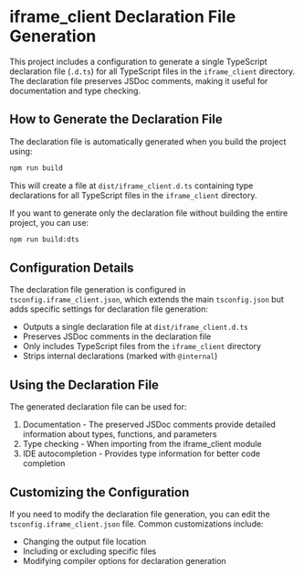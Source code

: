 # iframe_client Declaration File Generation

This project includes a configuration to generate a single TypeScript declaration file (`.d.ts`) for all TypeScript files in the `iframe_client` directory. The declaration file preserves JSDoc comments, making it useful for documentation and type checking.

## How to Generate the Declaration File

The declaration file is automatically generated when you build the project using:

```bash
npm run build
```

This will create a file at `dist/iframe_client.d.ts` containing type declarations for all TypeScript files in the `iframe_client` directory.

If you want to generate only the declaration file without building the entire project, you can use:

```bash
npm run build:dts
```

## Configuration Details

The declaration file generation is configured in `tsconfig.iframe_client.json`, which extends the main `tsconfig.json` but adds specific settings for declaration file generation:

- Outputs a single declaration file at `dist/iframe_client.d.ts`
- Preserves JSDoc comments in the declaration file
- Only includes TypeScript files from the `iframe_client` directory
- Strips internal declarations (marked with `@internal`)

## Using the Declaration File

The generated declaration file can be used for:

1. Documentation - The preserved JSDoc comments provide detailed information about types, functions, and parameters
2. Type checking - When importing from the iframe_client module
3. IDE autocompletion - Provides type information for better code completion

## Customizing the Configuration

If you need to modify the declaration file generation, you can edit the `tsconfig.iframe_client.json` file. Common customizations include:

- Changing the output file location
- Including or excluding specific files
- Modifying compiler options for declaration generation
